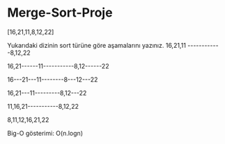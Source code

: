 # Merge-Sort-Proje
[16,21,11,8,12,22]

Yukarıdaki dizinin sort türüne göre aşamalarını yazınız.
16,21,11 ------------8,12,22

16,21------11-----------8,12------22

16---21---11--------8---12---22

16,21---11---------8,12---22

11,16,21-----------8,12,22

8,11,12,16,21,22



Big-O gösterimi: O(n.logn)
 
